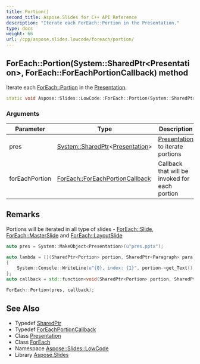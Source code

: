 ```yaml
---
title: Portion()
second_title: Aspose.Slides for C++ API Reference
description: "Iterate each ForEach::Portion in the Presentation."
type: docs
weight: 66
url: /cpp/aspose.slides.lowcode/foreach/portion/
---
```

## ForEach::Portion(System::SharedPtr\<Presentation\>, ForEach::ForEachPortionCallback) method


Iterate each [ForEach::Portion](./) in the [Presentation](../../../aspose.slides/presentation/).

```cpp
static void Aspose::Slides::LowCode::ForEach::Portion(System::SharedPtr<Presentation> pres, ForEach::ForEachPortionCallback forEachPortion)
```


### Arguments

| Parameter | Type | Description |
| --- | --- | --- |
| pres | [System::SharedPtr](../../../system/sharedptr/)\<[Presentation](../../../aspose.slides/presentation/)\> | [Presentation](../../../aspose.slides/presentation/) to iterate portions |
| forEachPortion | [ForEach::ForEachPortionCallback](../foreachportioncallback/) | Callback that will be invoked for each portion |
## Remarks


Portions will be iterated in all type of slides - [ForEach::Slide](../slide/), [ForEach::MasterSlide](../masterslide/) and [ForEach::LayoutSlide](../layoutslide/)



```cpp
auto pres = System::MakeObject<Presentation>(u"pres.pptx");

auto lambda = [](SharedPtr<Portion> portion, SharedPtr<Paragraph> para, SharedPtr<BaseSlide> slide, int32_t index)
{
    System::Console::WriteLine(u"{0}, index: {1}", portion->get_Text(), index);
};
auto callback = std::function<void(SharedPtr<Portion> portion, SharedPtr<Paragraph> para, SharedPtr<BaseSlide> slide, int32_t index)>(lambda);

ForEach::Portion(pres, callback);
```

## See Also

* Typedef [SharedPtr](../../system/sharedptr/)
* Typedef [ForEachPortionCallback](./foreachportioncallback/)
* Class [Presentation](../../aspose.slides/presentation/)
* Class [ForEach](./)
* Namespace [Aspose::Slides::LowCode](../)
* Library [Aspose.Slides](../../)